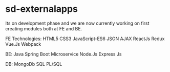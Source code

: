 # sd-externalapps
Its on development phase and we are now currently working on first creating modules both at FE and BE.

FE Technologies:
HTML5
CSS3
JavaScript-ES6
JSON
AJAX
ReactJs
Redux
Vue.Js
Webpack

BE:
Java
Spring Boot Microservice
Node.Js
Express Js

DB:
MongoDb
SQL
PL/SQL
